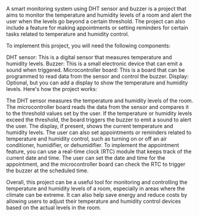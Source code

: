 A smart monitoring system using DHT sensor and buzzer is a project that aims to monitor the temperature and humidity levels of a room and alert the user when the levels go beyond a certain threshold. The project can also include a feature for making appointments or setting reminders for certain tasks related to temperature and humidity control.

To implement this project, you will need the following components:

DHT sensor: This is a digital sensor that measures temperature and humidity levels.
Buzzer: This is a small electronic device that can emit a sound when triggered.
Microcontroller board: This is a board that can be programmed to read data from the sensor and control the buzzer.
Display: Optional, but you can add a display to show the temperature and humidity levels.
Here's how the project works:

The DHT sensor measures the temperature and humidity levels of the room.
The microcontroller board reads the data from the sensor and compares it to the threshold values set by the user. If the temperature or humidity levels exceed the threshold, the board triggers the buzzer to emit a sound to alert the user.
The display, if present, shows the current temperature and humidity levels.
The user can also set appointments or reminders related to temperature and humidity control, such as turning on or off an air conditioner, humidifier, or dehumidifier.
To implement the appointment feature, you can use a real-time clock (RTC) module that keeps track of the current date and time. The user can set the date and time for the appointment, and the microcontroller board can check the RTC to trigger the buzzer at the scheduled time.

Overall, this project can be a useful tool for monitoring and controlling the temperature and humidity levels of a room, especially in areas where the climate can be extreme. It can also help save energy and reduce costs by allowing users to adjust their temperature and humidity control devices based on the actual levels in the room.
